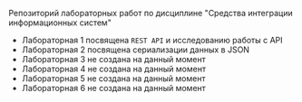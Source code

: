 Репозиторий лабораторных работ по дисциплине "Средства интеграции информационных систем"

- Лабораторная 1 посвящена `REST API` и исследованию работы с API
- Лабораторная 2 посвящена сериализации данных в JSON
- Лабораторная 3 не создана на данный момент
- Лабораторная 4 не создана на данный момент
- Лабораторная 5 не создана на данный момент
- Лабораторная 6 не создана на данный момент
